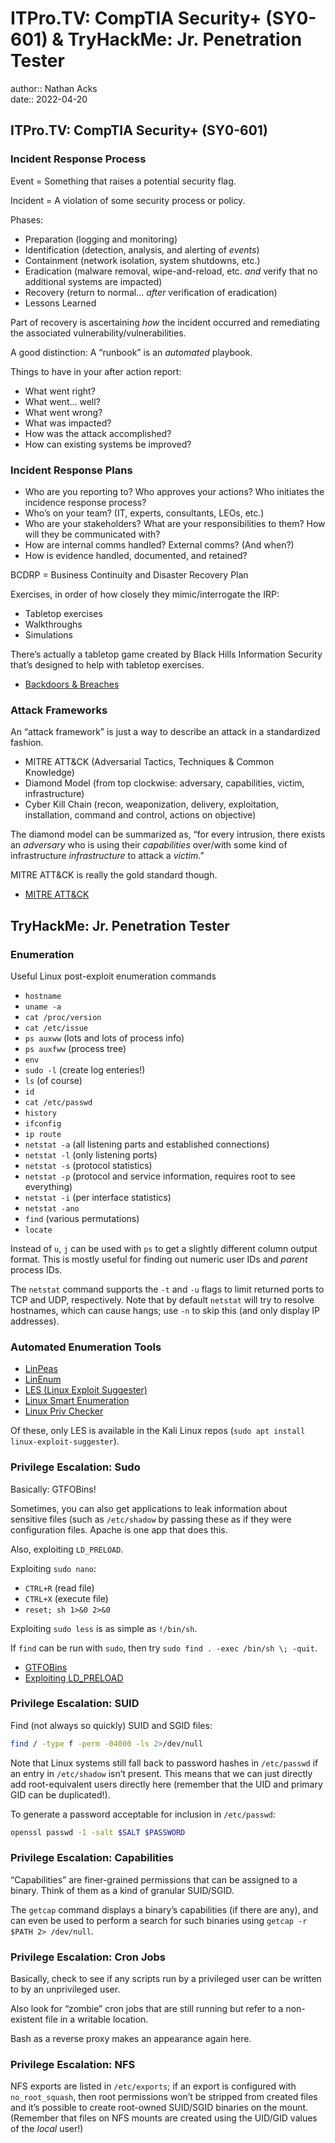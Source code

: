# ITPro.TV: CompTIA Security+ (SY0-601) & TryHackMe: Jr. Penetration Tester

author:: Nathan Acks  
date:: 2022-04-20

## ITPro.TV: CompTIA Security+ (SY0-601)

### Incident Response Process

Event = Something that raises a potential security flag.

Incident = A violation of some security process or policy.

Phases:

* Preparation (logging and monitoring)
* Identification (detection, analysis, and alerting of *events*)
* Containment (network isolation, system shutdowns, etc.)
* Eradication (malware removal, wipe-and-reload, etc. *and* verify that no additional systems are impacted)
* Recovery (return to normal… *after* verification of eradication)
* Lessons Learned

Part of recovery is ascertaining *how* the incident occurred and remediating the associated vulnerability/vulnerabilities.

A good distinction: A “runbook” is an *automated* playbook.

Things to have in your after action report:

* What went right?
* What went… well?
* What went wrong?
* What was impacted?
* How was the attack accomplished?
* How can existing systems be improved?

### Incident Response Plans

* Who are you reporting to? Who approves your actions? Who initiates the incidence response process?
* Who’s on your team? (IT, experts, consultants, LEOs, etc.)
* Who are your stakeholders? What are your responsibilities to them? How will they be communicated with?
* How are internal comms handled? External comms? (And when?)
* How is evidence handled, documented, and retained?

BCDRP = Business Continuity and Disaster Recovery Plan

Exercises, in order of how closely they mimic/interrogate the IRP:

* Tabletop exercises
* Walkthroughs
* Simulations

There’s actually a tabletop game created by Black Hills Information Security that’s designed to help with tabletop exercises.

* [Backdoors & Breaches](https://www.blackhillsinfosec.com/projects/backdoorsandbreaches/)

### Attack Frameworks

An “attack framework” is just a way to describe an attack in a standardized fashion.

* MITRE ATT&CK (Adversarial Tactics, Techniques & Common Knowledge)
* Diamond Model (from top clockwise: adversary, capabilities, victim, infrastructure)
* Cyber Kill Chain (recon, weaponization, delivery, exploitation, installation, command and control, actions on objective)

The diamond model can be summarized as, “for every intrusion, there exists an *adversary* who is using their *capabilities* over/with some kind of infrastructure *infrastructure* to attack a *victim*.”

MITRE ATT&CK is really the gold standard though.

* [MITRE ATT&CK](https://attack.mitre.org/)

## TryHackMe: Jr. Penetration Tester

### Enumeration

Useful Linux post-exploit enumeration commands

* `hostname`
* `uname -a`
* `cat /proc/version`
* `cat /etc/issue`
* `ps auxww` (lots and lots of process info)
* `ps auxfww` (process tree)
* `env`
* `sudo -l` (create log enteries!)
* `ls` (of course)
* `id`
* `cat /etc/passwd`
* `history`
* `ifconfig`
* `ip route`
* `netstat -a` (all listening parts and established connections)
* `netstat -l` (only listening ports)
* `netstat -s` (protocol statistics)
* `netstat -p` (protocol and service information, requires root to see everything)
* `netstat -i` (per interface statistics)
* `netstat -ano`
* `find` (various permutations)
* `locate`

Instead of `u`, `j` can be used with `ps` to get a slightly different column output format. This is mostly useful for finding out numeric user IDs and *parent* process IDs.

The `netstat` command supports the `-t` and `-u` flags to limit returned ports to TCP and UDP, respectively. Note that by default `netstat` will try to resolve hostnames, which can cause hangs; use `-n` to skip this (and only display IP addresses).

### Automated Enumeration Tools

* [LinPeas](https://github.com/carlospolop/privilege-escalation-awesome-scripts-suite/tree/master/linPEAS)
* [LinEnum](https://github.com/rebootuser/LinEnum)
* [LES (Linux Exploit Suggester)](https://github.com/mzet-/linux-exploit-suggester)
* [Linux Smart Enumeration](https://github.com/diego-treitos/linux-smart-enumeration)
* [Linux Priv Checker](https://github.com/linted/linuxprivchecker)

Of these, only LES is available in the Kali Linux repos (`sudo apt install linux-exploit-suggester`).

### Privilege Escalation: Sudo

Basically: GTFOBins!

Sometimes, you can also get applications to leak information about sensitive files (such as `/etc/shadow` by passing these as if they were configuration files. Apache is one app that does this.

Also, exploiting `LD_PRELOAD`.

Exploiting `sudo nano`:

* `CTRL+R` (read file)
* `CTRL+X` (execute file)
* `reset; sh 1>&0 2>&0`

Exploiting `sudo less` is as simple as `!/bin/sh`.

If `find` can be run with `sudo`, then try `sudo find . -exec /bin/sh \; -quit`.

* [GTFOBins](https://gtfobins.github.io)
* [Exploiting LD_PRELOAD](../notes/exploiting-ld-preload.md)

### Privilege Escalation: SUID

Find (not always so quickly) SUID and SGID files:

```bash
find / -type f -perm -04000 -ls 2>/dev/null
```

Note that Linux systems still fall back to password hashes in `/etc/passwd` if an entry in `/etc/shadow` isn’t present. This means that we can just directly add root-equivalent users directly here (remember that the UID and primary GID can be duplicated!).

To generate a password acceptable for inclusion in `/etc/passwd`:

```bash
openssl passwd -1 -salt $SALT $PASSWORD
```

### Privilege Escalation: Capabilities

“Capabilities” are finer-grained permissions that can be assigned to a binary. Think of them as a kind of granular SUID/SGID.

The `getcap` command displays a binary’s capabilities (if there are any), and can even be used to perform a search for such binaries using `getcap -r $PATH 2> /dev/null`.

### Privilege Escalation: Cron Jobs

Basically, check to see if any scripts run by a privileged user can be written to by an unprivileged user.

Also look for “zombie” cron jobs that are still running but refer to a non-existent file in a writable location.

Bash as a reverse proxy makes an appearance again here.

### Privilege Escalation: NFS

NFS exports are listed in `/etc/exports`; if an export is configured with `no_root_squash`, then root permissions won’t be stripped from created files and it’s possible to create root-owned SUID/SGID binaries on the mount. (Remember that files on NFS mounts are created using the UID/GID values of the *local* user!)
